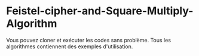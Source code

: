 # Feistel-cipher-and-Square-Multiply-Algorithm
Vous pouvez cloner et exécuter les codes sans problème.
Tous les algorithmes contiennent des exemples d'utilisation.